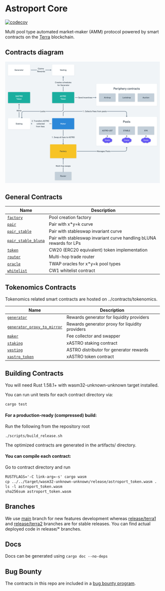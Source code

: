 # Astroport Core

[![codecov](https://codecov.io/gh/astroport-fi/astroport-core/branch/main/graph/badge.svg?token=ROOLZTGZMM)](https://codecov.io/gh/astroport-fi/astroport-core)

Multi pool type automated market-maker (AMM) protocol powered by smart contracts on the [Terra](https://terra.money) blockchain.

## Contracts diagram

![contract diagram](./assets/sc_diagram.png "Contracts Diagram")

## General Contracts

| Name                                                       | Description                                  |
| ---------------------------------------------------------- | -------------------------------------------- |
| [`factory`](contracts/factory)                             | Pool creation factory                        |
| [`pair`](contracts/pair)                                   | Pair with x*y=k curve                        |
| [`pair_stable`](contracts/pair_stable)                     | Pair with stableswap invariant curve         |
| [`pair_stable_bluna`](contracts/pair_stable_bluna)         | Pair with stableswap invariant curve handling bLUNA rewards for LPs |
| [`token`](contracts/token)                                 | CW20 (ERC20 equivalent) token implementation |
| [`router`](contracts/router)                               | Multi-hop trade router                       |
| [`oracle`](contracts/periphery/oracle)                     | TWAP oracles for x*y=k pool types            |
| [`whitelist`](contracts/whitelist)                         | CW1 whitelist contract                       |

## Tokenomics Contracts

Tokenomics related smart contracts are hosted on ../contracts/tokenomics.

| Name                                                       | Description                                      |
| ---------------------------------------------------------- | ------------------------------------------------ |
| [`generator`](contracts/tokenomics/generator)                                   | Rewards generator for liquidity providers        |
| [`generator_proxy_to_mirror`](contracts/tokenomics/generator_proxy_to_mirror)   | Rewards generator proxy for liquidity providers  |
| [`maker`](contracts/tokenomics/maker)                                           | Fee collector and swapper                        |
| [`staking`](contracts/tokenomics/staking)                                       | xASTRO staking contract                          |
| [`vesting`](contracts/tokenomics/vesting)                                       | ASTRO distributor for generator rewards          |
| [`xastro_token`](contracts/tokenomics/xastro_token)                             | xASTRO token contract                            |

## Building Contracts

You will need Rust 1.58.1+ with wasm32-unknown-unknown target installed.

You can run unit tests for each contract directory via:

```
cargo test
```

#### For a production-ready (compressed) build:
Run the following from the repository root

```
./scripts/build_release.sh
```

The optimized contracts are generated in the artifacts/ directory.

#### You can compile each contract:
Go to contract directory and run 
    
```
RUSTFLAGS='-C link-arg=-s' cargo wasm
cp ../../target/wasm32-unknown-unknown/release/astroport_token.wasm .
ls -l astroport_token.wasm
sha256sum astroport_token.wasm
```

## Branches

We use [main](tree/main) branch for new features development whereas [release/terra1](tree/release/terra1) and [release/terra2](tree/release/terra2) branches are for stable releases.
You can find actual deployed code in release/* branches.

## Docs

Docs can be generated using `cargo doc --no-deps`

## Bug Bounty

The contracts in this repo are included in a [bug bounty program](https://www.immunefi.com/bounty/astroport).
